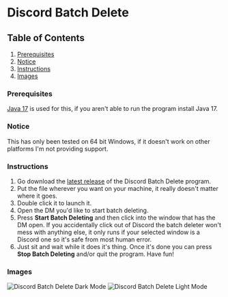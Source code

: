 # Discord Batch Delete
## Table of Contents
1. [Prerequisites](#prerequisites)
2. [Notice](#notice)
3. [Instructions](#instructions)
4. [Images](#images)
### Prerequisites
[Java 17](https://adoptium.net/temurin/releases/) is used for this, if you aren't able to run the program install Java 17.
### Notice
This has only been tested on 64 bit Windows, if it doesn't work on other platforms I'm not providing support.
### Instructions
1. Go download the [latest release](https://github.com/SmushyTaco/Discord-Batch-Delete/releases/latest/) of the Discord Batch Delete program.
2. Put the file wherever you want on your machine, it really doesn't matter where it goes.
3. Double click it to launch it.
4. Open the DM you'd like to start batch deleting.
5. Press **Start Batch Deleting** and then click into the window that has the DM open. If you accidentally click out of Discord the batch deleter won't mess with anything else, it only runs if your selected window is a Discord one so it's safe from most human error.
6. Just sit and wait while it does it's thing. Once it's done you can press **Stop Batch Deleting** and/or quit the program. Have fun!
### Images
![Discord Batch Delete Dark Mode](https://i.imgur.com/6o4geXT.png)
![Discord Batch Delete Light Mode](https://i.imgur.com/lygIF9A.png)

